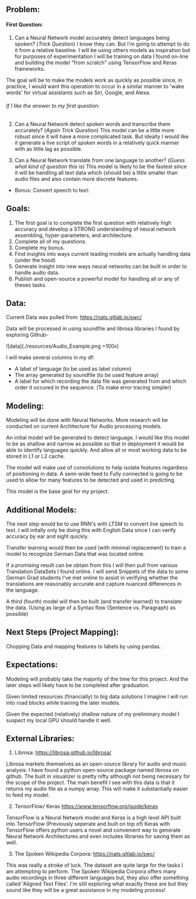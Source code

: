 ## Problem:

#### First Question:
1. Can a Neural Network model accurately detect languages being spoken? 
(*Trick Question*) I know they can. But I'm going to attempt to do it from a relative baseline.
I will be using others models as inspiration but for purposes of experimentation I will be training on data I found on-line and building the model "from scratch" using TensorFlow and Keras frameworks. 

The goal will be to make the models work as quickly as possible since, in practice, I would want this operation to occur in a similar manner to 'wake words' for virtual assistants such as Siri, Google, and Alexa.

###### If I like the answer to my first question:

2. Can a Neural Network detect spoken words and transcribe them accurately?
(*Again Trick Question*) 
This model can be a little more robust since it will have a more complicated task. But ideally I would like it generate a live script of spoken words in a relatively quick manner with as little lag as possible.

3. Can a Neural Network translate from one language to another?
(*Guess what kind of question this is*)
This model is likely to be the fastest since it will be handling all text data which (should be) a little smaller than audio files and also contain more discrete features. 

- Bonus: Convert speech to text:


## Goals:

1. The first goal is to complete the first question with relatively high accuracy and develop a STRONG understanding of neural network assembling, hyper-parameters, and architecture.
2. Complete all of my questions.
3. Complete my bonus.
4. Find insights into ways current leading models are actually handling data (under the hood)
5. Generate insight into new ways neural networks can be built in order to handle audio data.
6. Publish and open-source a powerful model for handling all or any of theses tasks.

## Data:

Current Data was pulled from:
https://nats.gitlab.io/swc/

Data will be processed in using soundfile and librosa libraries I found by exploring Github- 

![data](./resources/Audio_Example.png =100x)

I will make several columns in my df:

- A label of language (to be used as label column)
- The array generated by soundfile (to be used feature array)
- A label for which recording the data file was generated from and which order it occured in the sequence. (To make error tracing simpler)

## Modeling:

Modeling will be done with Neural Networks. More research will be conducted on current Architecture for Audio processing models.

An initial model will be generated to detect language. I would like this model to be as shallow and narrow as possible so that in deployment it would be able to identify languages quickly. And allow all or most working data to be stored in L1 or L2 cache.

The model will make use of convolutions to help isolate features regardless of positioning in data. A semi-wide feed to Fully connected is going to be used to allow for many features to be detected and used in predicting.

This model is the base goal for my project.

## Additional Models:

The next step would be to use RNN's with LTSM to convert live speech to text. I will initally only be doing this with English Data since I can verify accuracy by ear and sight quickly.

Transfer learning would then be used (with minimal replacement) to train a model to recognize German Data that was located online.

If a promising result can be obtain from this I will then pull from various Translation DataSets I found online. I will send Snippets of the data to some German Grad students I've met online to assist in verifying whether the translations are reasonably accurate and capture nuanced differences in the language.

A third (fourth) model will then be built (and transfer learned) to translate the data. (Using as large of a Syntax flow (Sentence vs. Paragraph) as possible)


## Next Steps (Project Mapping):


Chopping Data and mapping features to labels by using pandas.



## Expectations:
Modeling will probably take the majority of the time for this project. And the later steps will likely have to be completed after graduation.

Given limited resources (financially) to big data solutions I imagine I will run into road blocks while training the later models.

Given the expected (relatively) shallow nature of my preliminary model I suspect my local GPU should handle it well.

## External Libraries:

1. Librosa:
https://librosa.github.io/librosa/

Librosa markets themselves as an open-source library for audio and music analysis:
I have found a python open-source package named librosa on github. The built in visualizer is pretty nifty although not being necessary for the scope of the project. The main benefit I see with this data is that it returns my audio file as a numpy array. This will make it substantially easier to feed my model.

2. TensorFlow/ Keras
https://www.tensorflow.org/guide/keras

TensorFlow is a Neural Network model and Keras is a high level API built into TensorFlow (Previously seperate and built on top of) Keras with TensorFlow offers python users a novel and convenient way to generate Neural Network Architectures and even includes libraries for saving them as well.

3. The Spoken Wikipedia Corpora:
https://nats.gitlab.io/swc/

This was really a stroke of luck. The dataset are quite large for the tasks I am attempting to perform. The Spoken Wikipedia Corpora offers many audio recordings in three different languages but, they also offer something called 'Aligned Text Files'. I'm still exploring what exactly these are but they sound like they will be a great assistance in my modeling process!
